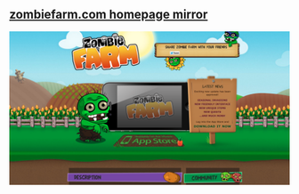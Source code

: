 ## [zombiefarm.com homepage mirror](https://n1ghtshade.github.io)

[![zombiefarm.com](github-photo.png)](https://n1ghtshade.github.io)
